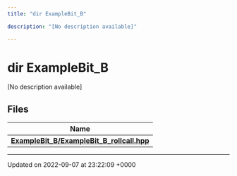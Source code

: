 ```yaml
---
title: "dir ExampleBit_B"

description: "[No description available]"

---
```


# dir ExampleBit_B

[No description available]

## Files

| Name           |
| -------------- |
| **[ExampleBit_B/ExampleBit_B_rollcall.hpp](/documentation/code/files/examplebit__b__rollcall_8hpp/#file-examplebit-b-rollcallhpp)**  |






-------------------------------

Updated on 2022-09-07 at 23:22:09 +0000
